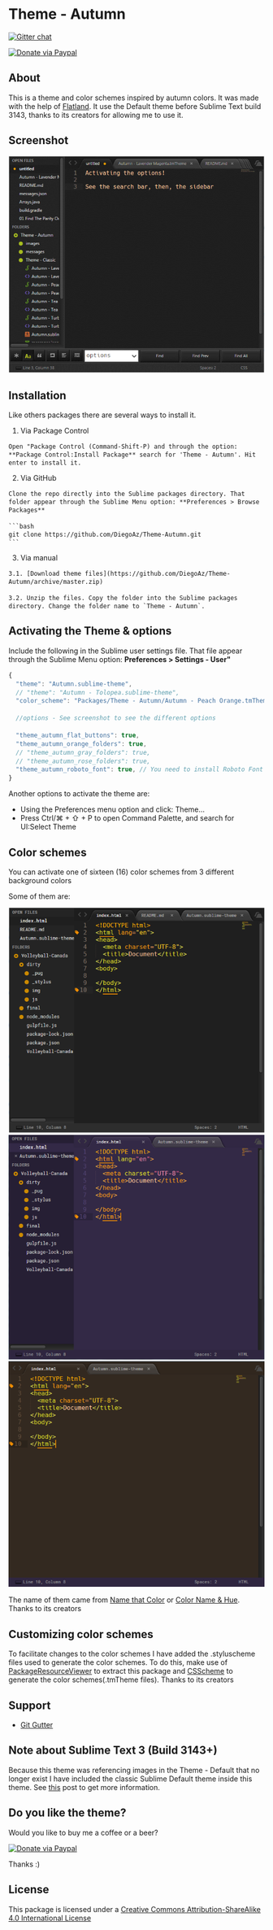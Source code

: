 # Theme - Autumn

[![Gitter chat](https://badges.gitter.im/gitterHQ/gitter.png)](https://gitter.im/Theme-Autumn/Lobby)

[![Donate via Paypal](https://www.paypalobjects.com/webstatic/mktg/logo/pp_cc_mark_37x23.jpg)](https://www.paypal.me/DiegoAz)


## About

  This is a theme and color schemes inspired by autumn colors. It was made with the help of [Flatland](https://github.com/thinkpixellab/flatland). It use the Default theme before Sublime Text build 3143, thanks to its creators for allowing me to use it.

## Screenshot

  ![Screenshot](screenshot.gif)


## Installation

  Like others packages there are several ways to install it.

  1. Via Package Control   

    Open "Package Control (Command-Shift-P) and through the option: **Package Control:Install Package** search for 'Theme - Autumn'. Hit enter to install it.
   

  2. Via GitHub

    Clone the repo directly into the Sublime packages directory. That folder appear through the Sublime Menu option: **Preferences > Browse Packages** 

    ```bash
    git clone https://github.com/DiegoAz/Theme-Autumn.git
    ```

  3. Via manual

    3.1. [Download theme files](https://github.com/DiegoAz/Theme-Autumn/archive/master.zip)

    3.2. Unzip the files. Copy the folder into the Sublime packages directory. Change the folder name to `Theme - Autumn`.


## Activating the Theme & options

  Include the following in the Sublime user settings file. That file appear through the Sublime Menu option: **Preferences > Settings - User"**

  ```javascript
  {
    "theme": "Autumn.sublime-theme",
    // "theme": "Autumn - Tolopea.sublime-theme",
    "color_scheme": "Packages/Theme - Autumn/Autumn - Peach Orange.tmTheme"

    //options - See screenshot to see the different options 

    "theme_autumn_flat_buttons": true,
    "theme_autumn_orange_folders": true,
    // "theme_autumn_gray_folders": true,
    // "theme_autumn_rose_folders": true,
    "theme_autumn_roboto_font": true, // You need to install Roboto Font and Roboto Font Medium 
  }
  ```
  Another options to activate the theme are:

  - Using the Preferences menu option and click: Theme... 
  - Press Ctrl/⌘ + ⇧ + P to open Command Palette, and search for UI:Select Theme

## Color schemes

  You can activate one of sixteen (16) color schemes from 3 different background colors

  Some of them are:

  ![Autumn color scheme](Autumn.PNG)
  ![Tolopea color scheme](Tolopea.PNG)
  ![Birch color scheme](Birch.PNG) 

  The name of them came from [Name that Color](http://chir.ag/projects/name-that-color/) or [Color Name & Hue](http://www.color-blindness.com/color-name-hue/). Thanks to its creators  


## Customizing color schemes

  To facilitate changes to the color schemes I have added the .styluscheme files used to generate the color schemes. To do this, make use of [PackageResourceViewer](https://packagecontrol.io/packages/PackageResourceViewer) to extract this package and [CSScheme](https://packagecontrol.io/packages/CSScheme) to generate the color schemes(.tmTheme files). Thanks to its creators

## Support

  - [Git Gutter](https://packagecontrol.io/packages/GitGutter)

## Note about Sublime Text 3 (Build 3143+)

  Because this theme was referencing images in the Theme - Default that no longer exist I have included the classic Sublime Default theme inside this theme. See [this](https://forum.sublimetext.com/t/very-colorful-tabs/31244) post to get more information.

## Do you like the theme?

  Would you like to buy me a coffee or a beer?

  [![Donate via Paypal](https://www.paypalobjects.com/webstatic/mktg/logo/pp_cc_mark_37x23.jpg)](https://www.paypal.me/DiegoAz)

  Thanks :)

## License

  This package is licensed under a [Creative Commons Attribution-ShareAlike 4.0 International License](http://creativecommons.org/licenses/by-sa/4.0/)